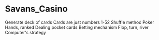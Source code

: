 # Savans_Casino

Generate deck of cards
  Cards are just numbers 1-52
Shuffle method
Poker Hands, ranked
Dealing pocket cards
Betting mechanism
Flop, turn, river
Computer's strategy
